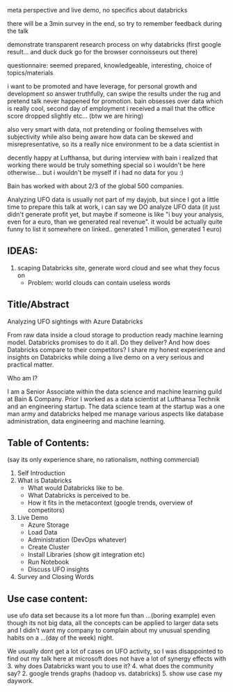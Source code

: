 meta perspective and live demo, no specifics about databricks

there will be a 3min survey in the end, so try to remember feedback during the
talk

demonstrate transparent research process on why databricks (first google
result... and duck duck go for the browser connoisseurs out there)

questionnaire: seemed prepared, knowledgeable, interesting, choice of
topics/materials

i want to be promoted and have leverage, for personal growth and development so
answer truthfully, can swipe the results under the rug and pretend talk never
happened for promotion. bain obsesses over data which is really cool, second
day of employment i received a mail that the office score dropped slightly
etc... (btw we are hiring)

also very smart with data, not pretending or fooling themselves with
subjectivity while also being aware how data can be skewed and
misrepresentative, so its a really nice environment to be a data scientist in

decently happy at Lufthansa, but during interview with bain i realized that
working there would be truly something special so i wouldn't be here
otherwise... but i wouldn't be myself if i had no data for you :)

Bain has worked with about 2/3 of the global 500 companies.

Analyzing UFO data is usually not part of my dayjob, but since I got a little 
time to prepare this talk at work, i can say we DO analyze UFO data (it just 
didn't generate profit yet, but maybe if someone is like "i buy your analysis,
even for a euro, than we generated real revenue". it would be actually quite
funny to list it somewhere on linked.. generated 1 million, generated 1 euro)

## IDEAS: 

1. scaping Databricks site, generate word cloud and see what they focus on
    - Problem: world clouds can contain useless words

## Title/Abstract
Analyzing UFO sightings with Azure Databricks

From raw data inside a cloud storage to production ready machine learning
model. Databricks promises to do it all. Do they deliver? And how does
Databricks compare to their competitors? I share my honest experience and
insights on Databricks while doing a live demo on a very serious and practical
matter.

Who am I?

I am a Senior Associate within the data science and machine learning guild at 
Bain & Company. Prior I worked as a data scientist at Lufthansa Technik and
an engineering startup. The data science team at the startup was a one man army
and databricks helped me manage various aspects like database administration,
data engineering and machine learning. 

## Table of Contents: 

(say its only experience share, no rationalism, nothing commercial)

1. Self Introduction
2. What is Databricks
    - What would Databricks like to be.
    - What Databricks is perceived to be. 
    - How it fits in the metacontext (google trends, overview of competitors)
3. Live Demo
    - Azure Storage
    - Load Data
    - Administration (DevOps whatever)
    - Create Cluster
    - Install Libraries (show git integration etc)
    - Run Notebook
    - Discuss UFO insights
4. Survey and Closing Words

## Use case content:

use ufo data set because its a lot more fun than ...(boring example)
even though its not big data, all the concepts can be applied to larger data
sets and I didn't want my company to complain about my unusual spending habits
on a ...(day of the week) night. 

We usually dont get a lot of cases on UFO activity, so I was disappointed to 
find out my talk here at microsoft does not have a lot of synergy effects with 
3. why does Databricks want you to use it?
4. what does the community say?
2. google trends graphs (hadoop vs. databricks)
5. show use case
my daywork.
